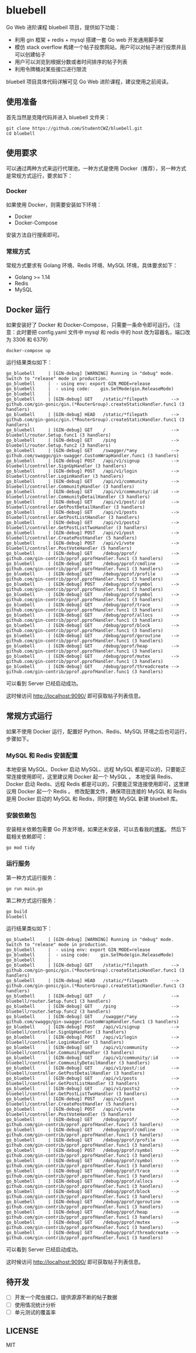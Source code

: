# bluebell

Go Web 进阶课程 bluebell 项目，提供如下功能：

- 利用 gin 框架 + redis + mysql 搭建一套 Go web 开发通用脚手架
- 模仿 stack overflow 构建一个帖子投票网站，用户可以对帖子进行投票并且可以创建帖子
- 用户可以浏览到根据分数或者时间排序的帖子列表
- 利用令牌桶对某些接口进行限流

bluebell 项目具体代码详解可见 Go Web 进阶课程，建议使用之前阅读。

## 使用准备

首先当然是克隆代码并进入 bluebell 文件夹：

```
git clone https://github.com/StudentCWZ/bluebell.git
cd bluebell
```

## 使用要求

可以通过两种方式来运行代理池，一种方式是使用 Docker（推荐），另一种方式是常规方式运行，要求如下：

### Docker

如果使用 Docker，则需要安装如下环境：

- Docker
- Docker-Compose

安装方法自行搜索即可。

### 常规方式

常规方式要求有 Golang 环境、Redis 环境、MySQL 环境，具体要求如下：

- Golang >= 1.14
- Redis
- MySQL

## Docker 运行

如果安装好了 Docker 和 Docker-Compose，只需要一条命令即可运行。（注意：此时要把 config.yaml 文件中 mysql 和 redis 中的 host 改为容器名，端口改为 3306 和 6379）

```shell script
docker-compose up
```

运行结果类似如下：

```
go_bluebell     | [GIN-debug] [WARNING] Running in "debug" mode. Switch to "release" mode in production.
go_bluebell     |  - using env: export GIN_MODE=release
go_bluebell     |  - using code:    gin.SetMode(gin.ReleaseMode)
go_bluebell     |
go_bluebell     | [GIN-debug] GET    /static/*filepath         --> github.com/gin-gonic/gin.(*RouterGroup).createStaticHandler.func1 (3 handlers)
go_bluebell     | [GIN-debug] HEAD   /static/*filepath         --> github.com/gin-gonic/gin.(*RouterGroup).createStaticHandler.func1 (3 handlers)
go_bluebell     | [GIN-debug] GET    /                         --> bluebell/router.Setup.func1 (3 handlers)
go_bluebell     | [GIN-debug] GET    /ping                     --> bluebell/router.Setup.func2 (3 handlers)
go_bluebell     | [GIN-debug] GET    /swagger/*any             --> github.com/swaggo/gin-swagger.CustomWrapHandler.func1 (3 handlers)
go_bluebell     | [GIN-debug] POST   /api/v1/signup            --> bluebell/controller.SignUpHandler (3 handlers)
go_bluebell     | [GIN-debug] POST   /api/v1/login             --> bluebell/controller.LoginHandler (3 handlers)
go_bluebell     | [GIN-debug] GET    /api/v1/community         --> bluebell/controller.CommunityHandler (3 handlers)
go_bluebell     | [GIN-debug] GET    /api/v1/community/:id     --> bluebell/controller.CommunityDetailHandler (3 handlers)
go_bluebell     | [GIN-debug] GET    /api/v1/post/:id          --> bluebell/controller.GetPostDetailHandler (3 handlers)
go_bluebell     | [GIN-debug] GET    /api/v1/posts             --> bluebell/controller.GetPostListHandler (3 handlers)
go_bluebell     | [GIN-debug] GET    /api/v1/posts2            --> bluebell/controller.GetPostListTwoHandler (3 handlers)
go_bluebell     | [GIN-debug] POST   /api/v1/post              --> bluebell/controller.CreatePostHandler (5 handlers)
go_bluebell     | [GIN-debug] POST   /api/v1/vote              --> bluebell/controller.PostVoteHandler (5 handlers)
go_bluebell     | [GIN-debug] GET    /debug/pprof/             --> github.com/gin-contrib/pprof.pprofHandler.func1 (3 handlers)
go_bluebell     | [GIN-debug] GET    /debug/pprof/cmdline      --> github.com/gin-contrib/pprof.pprofHandler.func1 (3 handlers)
go_bluebell     | [GIN-debug] GET    /debug/pprof/profile      --> github.com/gin-contrib/pprof.pprofHandler.func1 (3 handlers)
go_bluebell     | [GIN-debug] POST   /debug/pprof/symbol       --> github.com/gin-contrib/pprof.pprofHandler.func1 (3 handlers)
go_bluebell     | [GIN-debug] GET    /debug/pprof/symbol       --> github.com/gin-contrib/pprof.pprofHandler.func1 (3 handlers)
go_bluebell     | [GIN-debug] GET    /debug/pprof/trace        --> github.com/gin-contrib/pprof.pprofHandler.func1 (3 handlers)
go_bluebell     | [GIN-debug] GET    /debug/pprof/allocs       --> github.com/gin-contrib/pprof.pprofHandler.func1 (3 handlers)
go_bluebell     | [GIN-debug] GET    /debug/pprof/block        --> github.com/gin-contrib/pprof.pprofHandler.func1 (3 handlers)
go_bluebell     | [GIN-debug] GET    /debug/pprof/goroutine    --> github.com/gin-contrib/pprof.pprofHandler.func1 (3 handlers)
go_bluebell     | [GIN-debug] GET    /debug/pprof/heap         --> github.com/gin-contrib/pprof.pprofHandler.func1 (3 handlers)
go_bluebell     | [GIN-debug] GET    /debug/pprof/mutex        --> github.com/gin-contrib/pprof.pprofHandler.func1 (3 handlers)
go_bluebell     | [GIN-debug] GET    /debug/pprof/threadcreate --> github.com/gin-contrib/pprof.pprofHandler.func1 (3 handlers)
```

可以看到 Server 已经启动成功。

这时候访问 [http://localhost:9090/](http://localhost:9090/) 即可获取帖子列表信息。

## 常规方式运行

如果不使用 Docker 运行，配置好 Python、Redis、MySQL 环境之后也可运行，步骤如下。

### MySQL 和 Redis 安装配置
本地安装 MySQL、Docker 启动 MySQL、远程 MySQL 都是可以的，只要能正常连接使用即可，这里建议用 Docker 起一个 MySQL 。
本地安装 Redis、Docker 启动 Redis、远程 Redis 都是可以的，只要能正常连接使用即可，这里建议用 Docker 起一个 Redis 。
修改配置文件，确保项目连接的 MySQL 和 Redis 是用 Docker 启动的 MySQL 和 Redis，同时要在 MySQL 新建 bluebell 库。

### 安装依赖包
安装相关依赖包需要 Go 开发环境，如果还未安装，可以去看我的[博客](https://www.yuque.com/cuicuiaixiedaima/bhgmys/udybgl)。
然后下载相关依赖即可：

```shell script
go mod tidy
```

### 运行服务
第一种方式运行服务：

```shell script
go run main.go
```

第二种方式运行服务：

```shell script
go build
bluebell
```

运行结果类似如下：

```
go_bluebell     | [GIN-debug] [WARNING] Running in "debug" mode. Switch to "release" mode in production.
go_bluebell     |  - using env: export GIN_MODE=release
go_bluebell     |  - using code:    gin.SetMode(gin.ReleaseMode)
go_bluebell     |
go_bluebell     | [GIN-debug] GET    /static/*filepath         --> github.com/gin-gonic/gin.(*RouterGroup).createStaticHandler.func1 (3 handlers)
go_bluebell     | [GIN-debug] HEAD   /static/*filepath         --> github.com/gin-gonic/gin.(*RouterGroup).createStaticHandler.func1 (3 handlers)
go_bluebell     | [GIN-debug] GET    /                         --> bluebell/router.Setup.func1 (3 handlers)
go_bluebell     | [GIN-debug] GET    /ping                     --> bluebell/router.Setup.func2 (3 handlers)
go_bluebell     | [GIN-debug] GET    /swagger/*any             --> github.com/swaggo/gin-swagger.CustomWrapHandler.func1 (3 handlers)
go_bluebell     | [GIN-debug] POST   /api/v1/signup            --> bluebell/controller.SignUpHandler (3 handlers)
go_bluebell     | [GIN-debug] POST   /api/v1/login             --> bluebell/controller.LoginHandler (3 handlers)
go_bluebell     | [GIN-debug] GET    /api/v1/community         --> bluebell/controller.CommunityHandler (3 handlers)
go_bluebell     | [GIN-debug] GET    /api/v1/community/:id     --> bluebell/controller.CommunityDetailHandler (3 handlers)
go_bluebell     | [GIN-debug] GET    /api/v1/post/:id          --> bluebell/controller.GetPostDetailHandler (3 handlers)
go_bluebell     | [GIN-debug] GET    /api/v1/posts             --> bluebell/controller.GetPostListHandler (3 handlers)
go_bluebell     | [GIN-debug] GET    /api/v1/posts2            --> bluebell/controller.GetPostListTwoHandler (3 handlers)
go_bluebell     | [GIN-debug] POST   /api/v1/post              --> bluebell/controller.CreatePostHandler (5 handlers)
go_bluebell     | [GIN-debug] POST   /api/v1/vote              --> bluebell/controller.PostVoteHandler (5 handlers)
go_bluebell     | [GIN-debug] GET    /debug/pprof/             --> github.com/gin-contrib/pprof.pprofHandler.func1 (3 handlers)
go_bluebell     | [GIN-debug] GET    /debug/pprof/cmdline      --> github.com/gin-contrib/pprof.pprofHandler.func1 (3 handlers)
go_bluebell     | [GIN-debug] GET    /debug/pprof/profile      --> github.com/gin-contrib/pprof.pprofHandler.func1 (3 handlers)
go_bluebell     | [GIN-debug] POST   /debug/pprof/symbol       --> github.com/gin-contrib/pprof.pprofHandler.func1 (3 handlers)
go_bluebell     | [GIN-debug] GET    /debug/pprof/symbol       --> github.com/gin-contrib/pprof.pprofHandler.func1 (3 handlers)
go_bluebell     | [GIN-debug] GET    /debug/pprof/trace        --> github.com/gin-contrib/pprof.pprofHandler.func1 (3 handlers)
go_bluebell     | [GIN-debug] GET    /debug/pprof/allocs       --> github.com/gin-contrib/pprof.pprofHandler.func1 (3 handlers)
go_bluebell     | [GIN-debug] GET    /debug/pprof/block        --> github.com/gin-contrib/pprof.pprofHandler.func1 (3 handlers)
go_bluebell     | [GIN-debug] GET    /debug/pprof/goroutine    --> github.com/gin-contrib/pprof.pprofHandler.func1 (3 handlers)
go_bluebell     | [GIN-debug] GET    /debug/pprof/heap         --> github.com/gin-contrib/pprof.pprofHandler.func1 (3 handlers)
go_bluebell     | [GIN-debug] GET    /debug/pprof/mutex        --> github.com/gin-contrib/pprof.pprofHandler.func1 (3 handlers)
go_bluebell     | [GIN-debug] GET    /debug/pprof/threadcreate --> github.com/gin-contrib/pprof.pprofHandler.func1 (3 handlers)
```

可以看到 Server 已经启动成功。

这时候访问 [http://localhost:9090/](http://localhost:9090/) 即可获取帖子列表信息。

## 待开发

- [ ] 开发一个爬虫接口，提供源源不断的帖子数据
- [ ] 使用情况统计分析
- [ ] 单元测试的覆盖率

## LICENSE

MIT